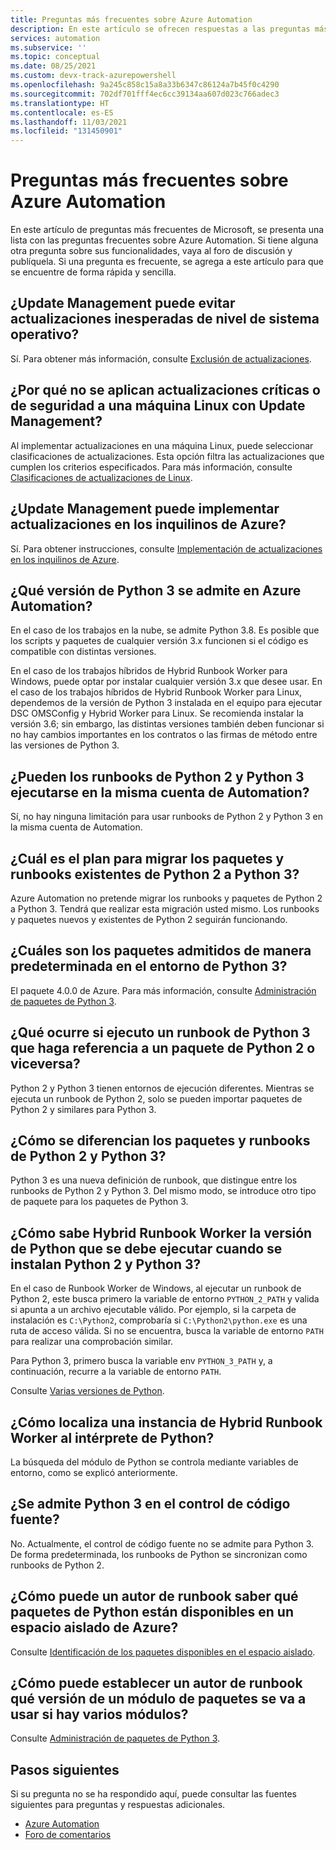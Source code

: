 ```yaml
---
title: Preguntas más frecuentes sobre Azure Automation
description: En este artículo se ofrecen respuestas a las preguntas más frecuentes sobre Azure Automation.
services: automation
ms.subservice: ''
ms.topic: conceptual
ms.date: 08/25/2021
ms.custom: devx-track-azurepowershell
ms.openlocfilehash: 9a245c858c15a8a33b6347c86124a7b45f0c4290
ms.sourcegitcommit: 702df701fff4ec6cc39134aa607d023c766adec3
ms.translationtype: HT
ms.contentlocale: es-ES
ms.lasthandoff: 11/03/2021
ms.locfileid: "131450901"
---
```

# <a name="azure-automation-frequently-asked-questions"></a>Preguntas más frecuentes sobre Azure Automation

En este artículo de preguntas más frecuentes de Microsoft, se presenta una lista con las preguntas frecuentes sobre Azure Automation. Si tiene alguna otra pregunta sobre sus funcionalidades, vaya al foro de discusión y publíquela. Si una pregunta es frecuente, se agrega a este artículo para que se encuentre de forma rápida y sencilla.

## <a name="can-update-management-prevent-unexpected-os-level-upgrades"></a>¿Update Management puede evitar actualizaciones inesperadas de nivel de sistema operativo?

Sí. Para obtener más información, consulte [Exclusión de actualizaciones](./update-management/manage-updates-for-vm.md#exclude-updates).

## <a name="why-arent-criticalsecurity-updates-applied-to-a-linux-machine-with-update-management"></a>¿Por qué no se aplican actualizaciones críticas o de seguridad a una máquina Linux con Update Management?

Al implementar actualizaciones en una máquina Linux, puede seleccionar clasificaciones de actualizaciones. Esta opción filtra las actualizaciones que cumplen los criterios especificados. Para más información, consulte [Clasificaciones de actualizaciones de Linux](./update-management/manage-updates-for-vm.md#linux-update-classifications).

## <a name="can-update-management-deploy-updates-across-azure-tenants"></a>¿Update Management puede implementar actualizaciones en los inquilinos de Azure?

Sí. Para obtener instrucciones, consulte [Implementación de actualizaciones en los inquilinos de Azure](./update-management/deploy-updates.md#deploy-updates-across-azure-tenants).

## <a name="which-python-3-version-is-supported-in-azure-automation"></a>¿Qué versión de Python 3 se admite en Azure Automation?

En el caso de los trabajos en la nube, se admite Python 3.8. Es posible que los scripts y paquetes de cualquier versión 3.x funcionen si el código es compatible con distintas versiones.

En el caso de los trabajos híbridos de Hybrid Runbook Worker para Windows, puede optar por instalar cualquier versión 3.x que desee usar. En el caso de los trabajos híbridos de Hybrid Runbook Worker para Linux, dependemos de la versión de Python 3 instalada en el equipo para ejecutar DSC OMSConfig y Hybrid Worker para Linux. Se recomienda instalar la versión 3.6; sin embargo, las distintas versiones también deben funcionar si no hay cambios importantes en los contratos o las firmas de método entre las versiones de Python 3.

## <a name="can-python-2-and-python-3-runbooks-run-in-same-automation-account"></a>¿Pueden los runbooks de Python 2 y Python 3 ejecutarse en la misma cuenta de Automation?

Sí, no hay ninguna limitación para usar runbooks de Python 2 y Python 3 en la misma cuenta de Automation.  

## <a name="what-is-the-plan-for-migrating-existing-python-2-runbooks-and-packages-to-python-3"></a>¿Cuál es el plan para migrar los paquetes y runbooks existentes de Python 2 a Python 3?

Azure Automation no pretende migrar los runbooks y paquetes de Python 2 a Python 3. Tendrá que realizar esta migración usted mismo. Los runbooks y paquetes nuevos y existentes de Python 2 seguirán funcionando.

## <a name="what-packages-are-supported-by-default-in-python-3-environment"></a>¿Cuáles son los paquetes admitidos de manera predeterminada en el entorno de Python 3?

El paquete 4.0.0 de Azure. Para más información, consulte [Administración de paquetes de Python 3](python-3-packages.md).

## <a name="what-if-i-run-a-python-3-runbook-that-references-a-python-2-package-or-the-other-way-around"></a>¿Qué ocurre si ejecuto un runbook de Python 3 que haga referencia a un paquete de Python 2 o viceversa?

Python 2 y Python 3 tienen entornos de ejecución diferentes. Mientras se ejecuta un runbook de Python 2, solo se pueden importar paquetes de Python 2 y similares para Python 3.

## <a name="how-do-i-differentiate-between-python-2-and-python-3-runbooks-and-packages"></a>¿Cómo se diferencian los paquetes y runbooks de Python 2 y Python 3?

Python 3 es una nueva definición de runbook, que distingue entre los runbooks de Python 2 y Python 3. Del mismo modo, se introduce otro tipo de paquete para los paquetes de Python 3.

## <a name="how-does-a-hybrid-runbook-worker-know-which-version-of-python-to-run-when-both-python2-and-python3-are-installed"></a>¿Cómo sabe Hybrid Runbook Worker la versión de Python que se debe ejecutar cuando se instalan Python 2 y Python 3?

En el caso de Runbook Worker de Windows, al ejecutar un runbook de Python 2, este busca primero la variable de entorno `PYTHON_2_PATH` y valida si apunta a un archivo ejecutable válido. Por ejemplo, si la carpeta de instalación es `C:\Python2`, comprobaría si `C:\Python2\python.exe` es una ruta de acceso válida. Si no se encuentra, busca la variable de entorno `PATH` para realizar una comprobación similar.

Para Python 3, primero busca la variable env `PYTHON_3_PATH` y, a continuación, recurre a la variable de entorno `PATH`.

Consulte [Varias versiones de Python](automation-runbook-types.md#multiple-python-versions).

## <a name="how-does-a-hybrid-runbook-worker-locate-the-python-interpreter"></a>¿Cómo localiza una instancia de Hybrid Runbook Worker al intérprete de Python?

La búsqueda del módulo de Python se controla mediante variables de entorno, como se explicó anteriormente.

## <a name="is-python-3-supported-in-source-control"></a>¿Se admite Python 3 en el control de código fuente?

No. Actualmente, el control de código fuente no se admite para Python 3. De forma predeterminada, los runbooks de Python se sincronizan como runbooks de Python 2.

## <a name="how-can-a-runbook-author-know-what-python-packages-are-available-in-an-azure-sandbox"></a>¿Cómo puede un autor de runbook saber qué paquetes de Python están disponibles en un espacio aislado de Azure?

Consulte [Identificación de los paquetes disponibles en el espacio aislado](python-3-packages.md#identify-available-packages-in-sandbox).

## <a name="how-can-a-runbook-author-set-which-version-of-a-package-module-to-be-used-if-there-are-multiple-modules"></a>¿Cómo puede establecer un autor de runbook qué versión de un módulo de paquetes se va a usar si hay varios módulos?

Consulte [Administración de paquetes de Python 3](python-3-packages.md).

## <a name="next-steps"></a>Pasos siguientes

Si su pregunta no se ha respondido aquí, puede consultar las fuentes siguientes para preguntas y respuestas adicionales.

- [Azure Automation](/answers/topics/azure-automation.html)
- [Foro de comentarios](https://feedback.azure.com/d365community/forum/721a322e-bd25-ec11-b6e6-000d3a4f0f1c)
